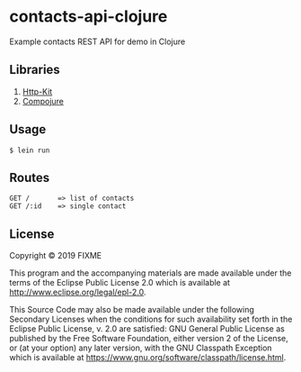 # contacts-api-clojure

Example contacts REST API for demo in Clojure

## Libraries

1. [Http-Kit](https://www.http-kit.org)
2. [Compojure](https://github.com/weavejester/compojure)

## Usage

    $ lein run

## Routes

    GET /       => list of contacts
    GET /:id    => single contact

## License

Copyright © 2019 FIXME

This program and the accompanying materials are made available under the
terms of the Eclipse Public License 2.0 which is available at
http://www.eclipse.org/legal/epl-2.0.

This Source Code may also be made available under the following Secondary
Licenses when the conditions for such availability set forth in the Eclipse
Public License, v. 2.0 are satisfied: GNU General Public License as published by
the Free Software Foundation, either version 2 of the License, or (at your
option) any later version, with the GNU Classpath Exception which is available
at https://www.gnu.org/software/classpath/license.html.
